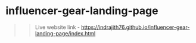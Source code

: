 # influencer-gear-landing-page

>> Live website link - https://indrajith76.github.io/influencer-gear-landing-page/index.html
